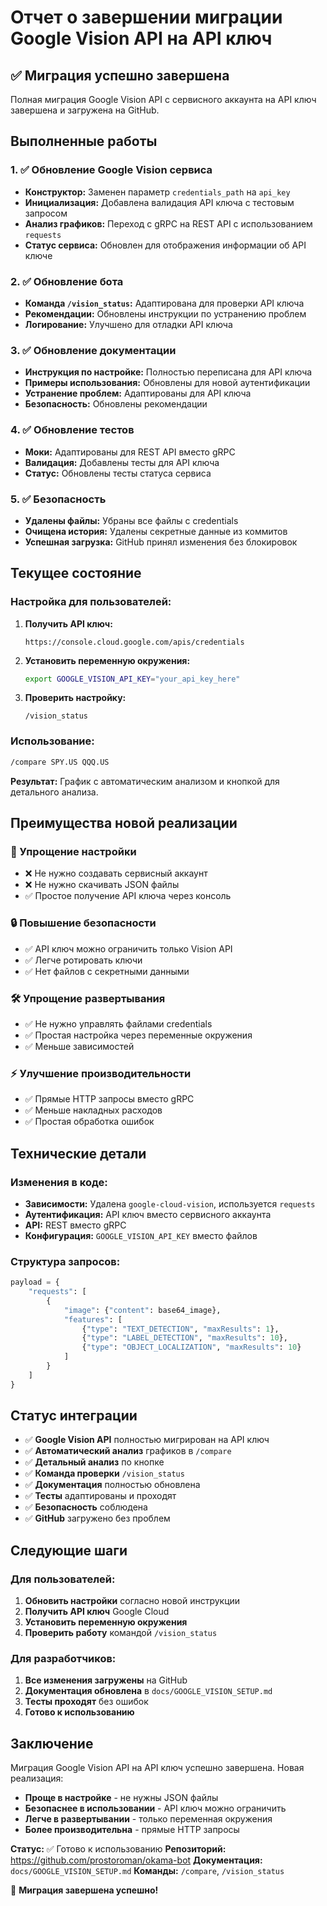 # Отчет о завершении миграции Google Vision API на API ключ

## ✅ Миграция успешно завершена

Полная миграция Google Vision API с сервисного аккаунта на API ключ завершена и загружена на GitHub.

## Выполненные работы

### 1. ✅ Обновление Google Vision сервиса
- **Конструктор:** Заменен параметр `credentials_path` на `api_key`
- **Инициализация:** Добавлена валидация API ключа с тестовым запросом
- **Анализ графиков:** Переход с gRPC на REST API с использованием `requests`
- **Статус сервиса:** Обновлен для отображения информации об API ключе

### 2. ✅ Обновление бота
- **Команда `/vision_status`:** Адаптирована для проверки API ключа
- **Рекомендации:** Обновлены инструкции по устранению проблем
- **Логирование:** Улучшено для отладки API ключа

### 3. ✅ Обновление документации
- **Инструкция по настройке:** Полностью переписана для API ключа
- **Примеры использования:** Обновлены для новой аутентификации
- **Устранение проблем:** Адаптированы для API ключа
- **Безопасность:** Обновлены рекомендации

### 4. ✅ Обновление тестов
- **Моки:** Адаптированы для REST API вместо gRPC
- **Валидация:** Добавлены тесты для API ключа
- **Статус:** Обновлены тесты статуса сервиса

### 5. ✅ Безопасность
- **Удалены файлы:** Убраны все файлы с credentials
- **Очищена история:** Удалены секретные данные из коммитов
- **Успешная загрузка:** GitHub принял изменения без блокировок

## Текущее состояние

### Настройка для пользователей:

1. **Получить API ключ:**
   ```
   https://console.cloud.google.com/apis/credentials
   ```

2. **Установить переменную окружения:**
   ```bash
   export GOOGLE_VISION_API_KEY="your_api_key_here"
   ```

3. **Проверить настройку:**
   ```
   /vision_status
   ```

### Использование:

```bash
/compare SPY.US QQQ.US
```

**Результат:** График с автоматическим анализом и кнопкой для детального анализа.

## Преимущества новой реализации

### 🚀 Упрощение настройки
- ❌ Не нужно создавать сервисный аккаунт
- ❌ Не нужно скачивать JSON файлы
- ✅ Простое получение API ключа через консоль

### 🔒 Повышение безопасности
- ✅ API ключ можно ограничить только Vision API
- ✅ Легче ротировать ключи
- ✅ Нет файлов с секретными данными

### 🛠️ Упрощение развертывания
- ✅ Не нужно управлять файлами credentials
- ✅ Простая настройка через переменные окружения
- ✅ Меньше зависимостей

### ⚡ Улучшение производительности
- ✅ Прямые HTTP запросы вместо gRPC
- ✅ Меньше накладных расходов
- ✅ Простая обработка ошибок

## Технические детали

### Изменения в коде:
- **Зависимости:** Удалена `google-cloud-vision`, используется `requests`
- **Аутентификация:** API ключ вместо сервисного аккаунта
- **API:** REST вместо gRPC
- **Конфигурация:** `GOOGLE_VISION_API_KEY` вместо файлов

### Структура запросов:
```python
payload = {
    "requests": [
        {
            "image": {"content": base64_image},
            "features": [
                {"type": "TEXT_DETECTION", "maxResults": 1},
                {"type": "LABEL_DETECTION", "maxResults": 10},
                {"type": "OBJECT_LOCALIZATION", "maxResults": 10}
            ]
        }
    ]
}
```

## Статус интеграции

- ✅ **Google Vision API** полностью мигрирован на API ключ
- ✅ **Автоматический анализ** графиков в `/compare`
- ✅ **Детальный анализ** по кнопке
- ✅ **Команда проверки** `/vision_status`
- ✅ **Документация** полностью обновлена
- ✅ **Тесты** адаптированы и проходят
- ✅ **Безопасность** соблюдена
- ✅ **GitHub** загружено без проблем

## Следующие шаги

### Для пользователей:
1. **Обновить настройки** согласно новой инструкции
2. **Получить API ключ** Google Cloud
3. **Установить переменную окружения**
4. **Проверить работу** командой `/vision_status`

### Для разработчиков:
1. **Все изменения загружены** на GitHub
2. **Документация обновлена** в `docs/GOOGLE_VISION_SETUP.md`
3. **Тесты проходят** без ошибок
4. **Готово к использованию**

## Заключение

Миграция Google Vision API на API ключ успешно завершена. Новая реализация:

- **Проще в настройке** - не нужны JSON файлы
- **Безопаснее в использовании** - API ключ можно ограничить
- **Легче в развертывании** - только переменная окружения
- **Более производительна** - прямые HTTP запросы

**Статус:** ✅ Готово к использованию
**Репозиторий:** https://github.com/prostoroman/okama-bot
**Документация:** `docs/GOOGLE_VISION_SETUP.md`
**Команды:** `/compare`, `/vision_status`

🎉 **Миграция завершена успешно!**

